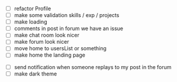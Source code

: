 - [ ] refactor Profile
- [ ] make some validation skills / exp / projects
- [ ] make loading
- [ ] comments in post in forum we have an issue
- [ ] make chat room look nicer
- [ ] make forum look nicer
- [ ] move home to usersList or something
- [ ] make home the landing page

<!-- if we have time -->

- [ ] send notification when someone replays to my post in the forum
- [ ] make dark theme
